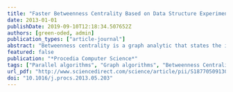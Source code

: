 ```yaml
---
title: "Faster Betweenness Centrality Based on Data Structure Experimentation"
date: 2013-01-01
publishDate: 2019-09-10T12:18:34.507652Z
authors: [green-oded, admin]
publication_types: ["article-journal"]
abstract: "Betweenness centrality is a graph analytic that states the importance of a vertex based on the number of shortest paths that it is on. As such, betweenness centrality is a building block for graph analysis tools and is used by many applications, including finding bottlenecks in communication networks and community detection. Computing betweenness centrality is computation- ally demanding, O(V2 + V · E) (for the best known algorithm), which motivates the use of parallelism. Parallelism is especially needed for large graphs with millions of vertices and billions of edges. While the the memory requirements for computing be- tweenness are not as demanding, O(V + E) (for the best known sequential algorithm), these bound increase for different parallel algorithms. We show that is possible to reduce the memory requirements for computing betweenness centrality from O(V + E) to O(V) at the expense of doing additional traversals. We show that not only does this not hurt performance it actually improves performance for coarse grain parallelism. Further, we show that using the new approach allows parallel scaling that previously was not possible. One example is that the new approach is able to scale to 40 x86 cores for a graph with 32M vertices and 2B edges, whereas the previous approach is only able to scale upto 6 cores because of memory requirements. We also do analysis of fine-grain parallel betweenness centrality on both the x86 and the Cray XMT."
featured: false
publication: "*Procedia Computer Science*"
tags: ["Parallel algorithms", "Graph algorithms", "Betweenness Centrality", "Optimizations", "Experimental algorithms"]
url_pdf: "http://www.sciencedirect.com/science/article/pii/S1877050913003463"
doi: "10.1016/j.procs.2013.05.203"
---
```


